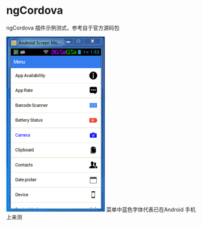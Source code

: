 # ngCordova
ngCordova 插件示例测式，参考自于官方源码包


![](https://github.com/longtaoge/ngCordova/blob/master/ngcordova.gif)
菜单中蓝色字体代表已在Android 手机上亲测

